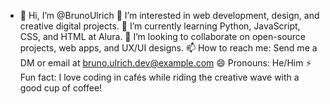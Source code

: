 - 👋 Hi, I’m @BrunoUlrich
👀 I’m interested in web development, design, and creative digital projects.
🌱 I’m currently learning Python, JavaScript, CSS, and HTML at Alura.
💞️ I’m looking to collaborate on open-source projects, web apps, and UX/UI designs.
📫 How to reach me: Send me a DM or email at bruno.ulrich.dev@example.com
😄 Pronouns: He/Him
⚡ Fun fact: I love coding in cafés while riding the creative wave with a good cup of coffee!

<!---
BrunoUlrich/BrunoUlrich is a ✨ special ✨ repository because its `README.md` (this file) appears on your GitHub profile.
You can click the Preview link to take a look at your changes.
--->
